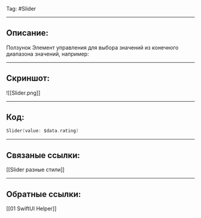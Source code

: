 Tag: #Slider

---
## Описание:
Ползунок Элемент управления для выбора значений из конечного диапазона значений, например:

---
## Скриншот:
![[Slider.png]]

---
## Код:

``` swift
Slider(value: $data.rating)
```

---
## Связаные ссылки:
[[Slider разные стили]]

---
## Обратные ссылки:
[[01 SwiftUI Helper]]